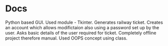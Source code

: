 # Docs
Python based GUI.
Used module - Tkinter.
Generates railway ticket.
Creates an account which allows modifictaion also using a password set up by the user.
Asks basic details of the user required for ticket.
Completely offline project therefore manual.
Used OOPS concept using class.
